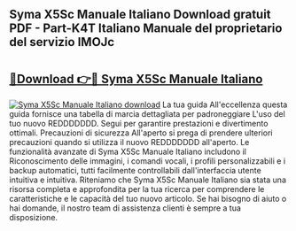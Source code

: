 ## Syma X5Sc Manuale Italiano Download gratuit PDF - Part-K4T Italiano Manuale del proprietario del servizio IMOJc

# <h2><a href="http://df9kjug.blite.top/?on=Syma+X5Sc+Manuale+Italiano">🔗Download 👉🔴 Syma X5Sc Manuale Italiano</a></h2>

[![Syma X5Sc Manuale Italiano download](https://i.imgur.com/lujVjoI.png)](http://df9kjug.blite.top/?on=Syma+X5Sc+Manuale+Italiano)
La tua guida All'eccellenza questa guida fornisce una tabella di marcia dettagliata per padroneggiare L'uso del tuo nuovo REDDDDDDD. Segui per garantire prestazioni e divertimento ottimali. Precauzioni di sicurezza All'aperto si prega di prendere ulteriori precauzioni quando si utilizza il nuovo REDDDDDDD all'aperto. Le funzionalità avanzate di Syma X5Sc Manuale Italiano includono il Riconoscimento delle immagini, i comandi vocali, i profili personalizzabili e i backup automatici, tutti facilmente controllabili dall'interfaccia utente intuitiva e intuitiva. Riteniamo che Syma X5Sc Manuale Italiano sia stata una risorsa completa e approfondita per la tua ricerca per comprendere le caratteristiche e le capacità del tuo nuovo articolo. Se hai bisogno di aiuto o hai domande, il nostro team di assistenza clienti è sempre a tua disposizione.
